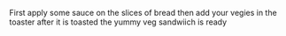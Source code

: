 First apply some sauce on the slices of bread
then add your vegies in the toaster 
after it is toasted the yummy veg sandwiich is ready